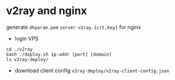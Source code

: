 v2ray and nginx
===============

generate `dhparam.pem` `server-v2ray.{crt,key}` for nginx

* login VPS

```
cd ./v2ray
bash ./deploy.sh ip-addr [port] [domain]
ls v2ray-deploy/
```

* download client config `v2ray-deploy/v2ray-client-config.json`
